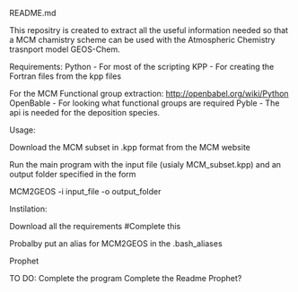 README.md

This repositry is created to extract all the useful information needed so that a MCM chamistry scheme can be used with the Atmospheric Chemistry trasnport model GEOS-Chem.

Requirements:
Python		- For most of the scripting
KPP		- For creating the Fortran files from the kpp files

For the MCM Functional group extraction:
http://openbabel.org/wiki/Python
OpenBable	- For looking what functional groups are required
Pyble		- The api is needed for the deposition species.



Usage:

Download the MCM subset in .kpp format from the MCM website

Run the main program with the input file (usialy MCM_subset.kpp) and an output folder specified in the form

MCM2GEOS -i input_file -o output_folder


Instilation:

Download all the requirements #Complete this

Probalby put an alias for MCM2GEOS in the .bash_aliases

Prophet



TO DO:
Complete the program
Complete the Readme
Prophet?

